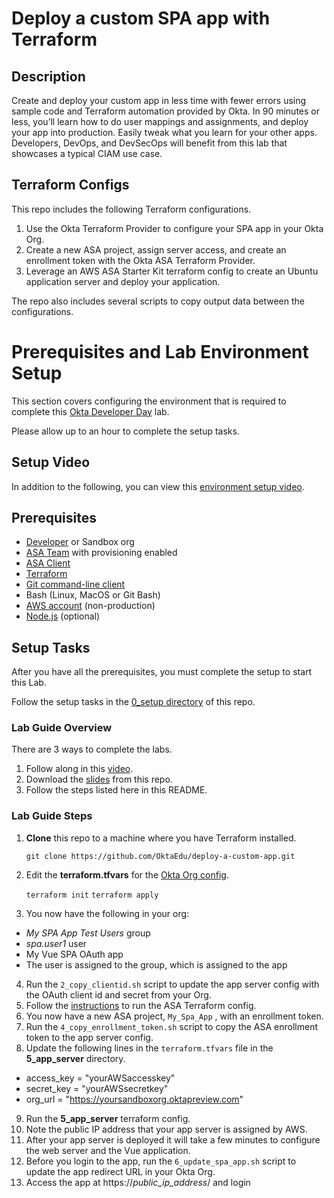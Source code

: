 # Deploy a custom SPA app with Terraform

## Description
Create and deploy your custom app in less time with fewer errors using sample code and Terraform automation provided by Okta. In 90 minutes or less, you’ll learn how to do user mappings and assignments, and deploy your app into production. Easily tweak what you learn for your other apps. Developers, DevOps, and DevSecOps will benefit from this lab that showcases a typical CIAM use case.
## Terraform Configs
This repo includes the following Terraform configurations.
1. Use the Okta Terraform Provider to configure your SPA app in your Okta Org.
2. Create a new ASA project, assign server access, and create an enrollment token with the Okta ASA Terraform Provider.
3. Leverage an AWS ASA Starter Kit terraform config to create an Ubuntu application server and deploy your application.

The repo also includes several scripts to copy output data between the configurations.
# Prerequisites and Lab Environment Setup
This section covers configuring the environment that is required to complete this [Okta Developer Day](https://www.okta.com/developerday/) lab.

Please allow up to an hour to complete the setup tasks.
## Setup Video
In addition to the following, you can view this [environment setup video](https://www.youtube.com/watch?v=zhVWF4cKgW0).
## Prerequisites
- [Developer](https://developer.okta.com/signup/) or Sandbox org
- [ASA Team](https://app.scaleft.com/p/signupV2) with provisioning enabled
- [ASA Client](https://help.okta.com/asa/en-us/Content/Topics/Adv_Server_Access/docs/sft.htm)
- [Terraform](https://www.terraform.io/downloads.html)
- [Git command-line client](https://git-scm.com/downloads)
- Bash (Linux, MacOS or Git Bash)
- [AWS account](https://aws.amazon.com/free) (non-production)
- [Node.js](https://nodejs.org/en/download/) (optional)


## Setup Tasks
After you have all the prerequisites, you must complete the setup to start this Lab.

Follow the setup tasks in the [0_setup directory](https://github.com/OktaEdu/deploy-a-custom-app/tree/main/0_setup#readme) of this repo.

### Lab Guide Overview

There are 3 ways to complete the labs.
1. Follow along in this [video](https://www.youtube.com/watch?v=U9Q0LzAdTN4).
2. Download the [slides](https://github.com/OktaEdu/deploy-a-custom-app/blob/main/Developer%20Day%20-%20Terraform%20Lab.pdf) from this repo.
3. Follow the steps listed here in this README.

### Lab Guide Steps
1. **Clone** this repo to a machine where you have Terraform installed.

   `git clone https://github.com/OktaEdu/deploy-a-custom-app.git`

2. Edit the **terraform.tfvars** for the [Okta Org config](https://github.com/OktaEdu/deploy-a-custom-app/tree/main/1_org_spa_app).

   `terraform init`
   `terraform apply`

3. You now have the following in your org:
  * *My SPA App Test Users* group
  * *spa.user1* user
  * My Vue SPA OAuth app
  * The user is assigned to the group, which is assigned to the app

4. Run the `2_copy_clientid.sh` script to update the app server config with the OAuth client id and secret from your Org.
5. Follow the [instructions](https://github.com/OktaEdu/deploy-a-custom-app/tree/main/3_asa_project#readme) to run the ASA Terraform config.
6. You now have a new ASA project, `My_Spa_App` , with an enrollment token.
7. Run the `4_copy_enrollment_token.sh` script to copy the ASA enrollment token to the app server config.
8. Update the following lines in the `terraform.tfvars` file in the **5_app_server** directory.
  * access_key = "yourAWSaccesskey"
  * secret_key = "yourAWSsecretkey"
  * org_url = "https://yoursandboxorg.oktapreview.com"
9. Run the **5_app_server** terraform config.
10. Note the public IP address that your app server is assigned by AWS.
10. After your app server is deployed it will take a few minutes to configure the web server and the Vue application.
11. Before you login to the app, run the `6_update_spa_app.sh` script to update the app redirect URL in your Okta Org.
12. Access the app at https://*public_ip_address*/ and login
